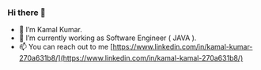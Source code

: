 ### Hi there 👋

- 👋 I’m Kamal Kumar.
- 🌱 I’m currently working as Software Engineer ( JAVA ).
- 📫 You can reach out to me [https://www.linkedin.com/in/kamal-kumar-270a631b8/](https://www.linkedin.com/in/kamal-kamal-270a631b8/)
